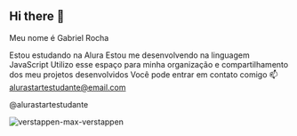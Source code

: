 ## Hi there 👋
Meu nome é Gabriel Rocha

Estou estudando na Alura
Estou me desenvolvendo na linguagem JavaScript
Utilizo esse espaço para minha organização e compartilhamento dos meu projetos desenvolvidos
Você pode entrar em contato comigo 📫
alurastartestudante@email.com

@alurastartestudante

![verstappen-max-verstappen](https://github.com/darcibiel/darcibiel/assets/172531015/d424afc5-b3ba-4ad9-aa36-34bf36f9fbfd)

